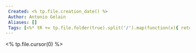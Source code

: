 ```yaml
---
 Created: <% tp.file.creation_date() %>
 Author: Antonio Gelain
 Aliases: []
 Tags: [<%* tR += tp.file.folder(true).split('/').map(function(x){ return x.toLowerCase().replace(/ /g, '-') }); %><%* tR += tp.file.tags.map(function(x){ return x.replace(/#/g,"") }); %>]
---
```


<% tp.file.cursor(0) %>